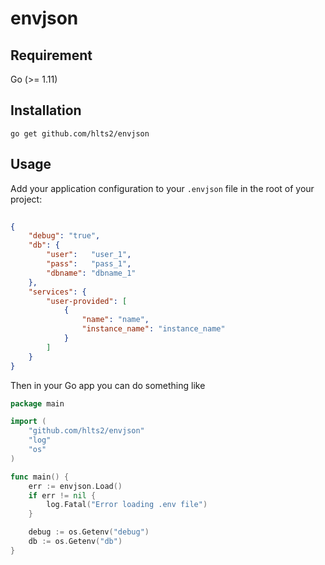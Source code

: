 # envjson

## Requirement
Go (>= 1.11)

## Installation

```shell
go get github.com/hlts2/envjson
```

## Usage

Add your application configuration to your `.envjson` file in the root of your project:

```json
  
{
    "debug": "true",
    "db": {
        "user":   "user_1",
        "pass":   "pass_1",
        "dbname": "dbname_1"    
    },
    "services": {
        "user-provided": [
            {
                "name": "name",
                "instance_name": "instance_name"
            }
        ]
    }
}
```

Then in your Go app you can do something like

```go
package main

import (
    "github.com/hlts2/envjson"
    "log"
    "os"
)

func main() {
    err := envjson.Load()
    if err != nil {
        log.Fatal("Error loading .env file")
    }

    debug := os.Getenv("debug")
    db := os.Getenv("db")
}

```

